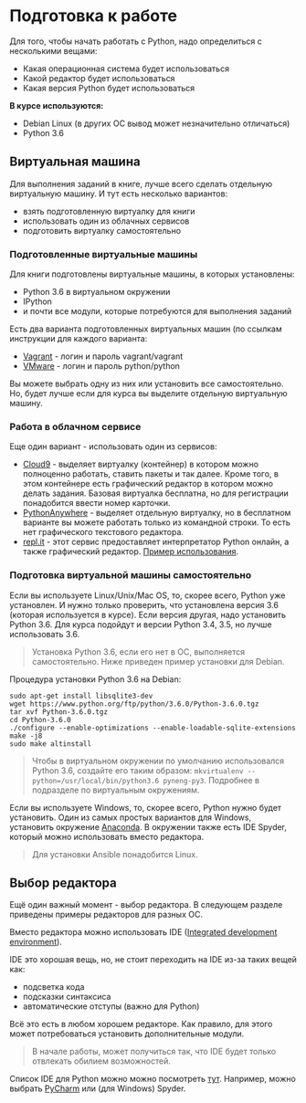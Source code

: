 # Подготовка к работе

Для того, чтобы начать работать с Python, надо определиться с несколькими вещами:
* Какая операционная система будет использоваться
* Какой редактор будет использоваться
* Какая версия Python будет использоваться

__В курсе используются:__
* Debian Linux (в других ОС вывод может незначительно отличаться)
* Python 3.6

## Виртуальная машина

Для выполнения заданий в книге, лучше всего сделать отдельную виртуальную машину.
И тут есть несколько вариантов:
* взять подготовленную виртуалку для книги
* использовать один из облачных сервисов
* подготовить виртуалку самостоятельно

### Подготовленные виртуальные машины

Для книги подготовлены виртуальные машины, в которых установлены:

* Python 3.6 в виртуальном окружении
* IPython
* и почти все модули, которые потребуются для выполнения заданий

Есть два варианта подготовленных виртуальных машин (по ссылкам инструкции для каждого варианта:

* [Vagrant](https://github.com/natenka/pyneng-examples-exercises/blob/python3/exercises/vm/vagrant.md) - логин и пароль vagrant/vagrant
* [VMware](https://github.com/natenka/pyneng-examples-exercises/blob/python3/exercises/vm/vmware.md) - логин и пароль python/python

Вы можете выбрать одну из них или установить все самостоятельно.
Но, будет лучше если для курса вы выделите отдельную виртуальную машину.

### Работа в облачном сервисе

Еще один вариант - использовать один из сервисов:

* [Cloud9](https://c9.io/) - выделяет виртуалку (контейнер) в котором можно полноценно работать, ставить пакеты и так далее. Кроме того, в этом контейнере есть графический редактор в котором можно делать задания. Базовая виртуалка бесплатна, но для регистрации понадобится ввести номер карточки.
* [PythonAnywhere](https://www.pythonanywhere.com/) - выделяет отдельную виртуалку, но в бесплатном варианте вы можете работать только из командной строки. То есть нет графического текстового редактора.
* [repl.it](https://repl.it) - этот сервис предоставляет интерпретатор Python онлайн, а также графический редактор. [Пример использования](https://repl.it/KSIp/3).

### Подготовка виртуальной машины самостоятельно

Если вы используете Linux/Unix/Mac OS, то, скорее всего, Python уже установлен. И нужно только проверить, что установлена версия 3.6 (которая используется в курсе).
Если версия другая, надо установить Python 3.6.
Для курса подойдут и версии Python 3.4, 3.5, но лучше использовать 3.6.

> Установка Python 3.6, если его нет в ОС, выполняется самостоятельно. Ниже приведен пример установки для Debian.

Процедура установки Python 3.6 на Debian:
```
sudo apt-get install libsqlite3-dev
wget https://www.python.org/ftp/python/3.6.0/Python-3.6.0.tgz
tar xvf Python-3.6.0.tgz
cd Python-3.6.0
./configure --enable-optimizations --enable-loadable-sqlite-extensions
make -j8
sudo make altinstall
```

> Чтобы в виртуальном окружении по умолчанию использовался Python 3.6, создайте его таким образом: ```mkvirtualenv --python=/usr/local/bin/python3.6 pyneng-py3```. Подробнее в подразделе по виртуальным окружениям.

Если вы используете Windows, то, скорее всего, Python нужно будет установить.
Один из самых простых вариантов для Windows, установить окружение [Anaconda](https://www.continuum.io/downloads).
В окружении также есть IDE Spyder, который можно использовать вместо редактора.

> Для установки Ansible понадобится Linux.

## Выбор редактора

Ещё один важный момент - выбор редактора. В следующем разделе приведены примеры редакторов для разных ОС.

Вместо редактора можно использовать IDE ([Integrated development environment](https://en.wikipedia.org/wiki/Integrated_development_environment)). 

IDE это хорошая вещь, но, не стоит переходить на IDE из-за таких вещей как:
* подсветка кода
* подсказки синтаксиса
* автоматические отступы (важно для Python)

Всё это есть в любом хорошем редакторе. Как правило, для этого может потребоваться установить дополнительные модули.

> В начале работы, может получиться так, что IDE будет только отвлекать обилием возможностей.

Список IDE для Python можно можно посмотреть [тут](https://wiki.python.org/moin/IntegratedDevelopmentEnvironments). Например, можно выбрать [PyCharm](http://www.jetbrains.com/pycharm/) или (для Windows) Spyder.


